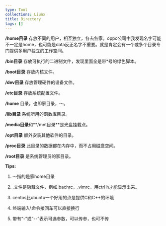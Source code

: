 ```yaml
---
type: Tool
collections: Liunx
title: Directory
tags: []
---
```


**/home目录** 存放不同的用户，相互独立，各去各家。oppo公司中我发现名字可能不一定是home，也可能是data反正名字不重要。就是肯定会有一个或多个目录专门提供多用户独立的工作空间。

**/bin目录** 存放可执行的二进制文件，发现里面全是带*号的绿色脚本。

**/boot目录** 存放内核文件。

**/dev目录** 存放管理硬件的设备文件。

**/etc目录** 存放系统配置文件。

**/home** 目录，也即家目录，～。

**/lib目录** 系统所用的函数库目录。

**/media目录**和**/mnt目录**是光盘挂载点。

**/opt目录** 额外安装其他软件的目录。

**/proc目录** 此目录的数据都在内存中，而不占用磁盘空间。

**/root目录** 是系统管理员的家目录。

**Tips:**

1. ～指的是家home目录

2. .文件是隐藏文件，例如.bachrc，.vimrc，用ctrl h才能显示出来。

3. centos比ubuntu一个好用的点是提供C和C++的环境

4. 终端输入\命令接回车可以直接换行

5. 带有“-”或“--”表示可选参数，可以传参，也可不传

